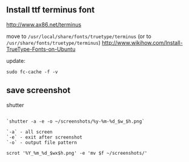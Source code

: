 Install ttf terminus font
-------------------------
http://www.ax86.net/terminus


move to `/usr/local/share/fonts/truetype/terminus` (or to `/usr/share/fonts/truetype/terminus`)
http://www.wikihow.com/Install-TrueType-Fonts-on-Ubuntu

update:

	sudo fc-cache -f -v

save screenshot
---------------

shutter
~~~~~~~

`shutter -a -e -o ~/screenshots/%y-%m-%d_$w_$h.png`

`-a` - all screen
`-e` - exit after screenshot
`-o` - output file pattern

scrot '%Y_%m_%d_$wx$h.png' -e 'mv $f ~/screenshots/'
